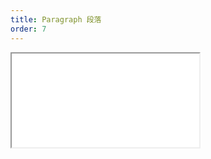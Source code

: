 ```yaml
---
title: Paragraph 段落
order: 7
---
```


<Iframe src="//mc.fusion.design/demos/comp_groups/@alifd/next/paragraph?theme=@alifd/theme-2@0.2.4&bgColor=%23ffffff" />
